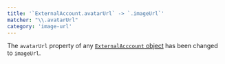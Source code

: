 ```yaml
---
title: '`ExternalAccount.avatarUrl` -> `.imageUrl`'
matcher: "\\.avatarUrl"
category: 'image-url'
---
```


The `avatarUrl` property of any [`ExternalAcccount` object](https://clerk.com/docs/references/javascript/external-account) has been changed to `imageUrl`.
